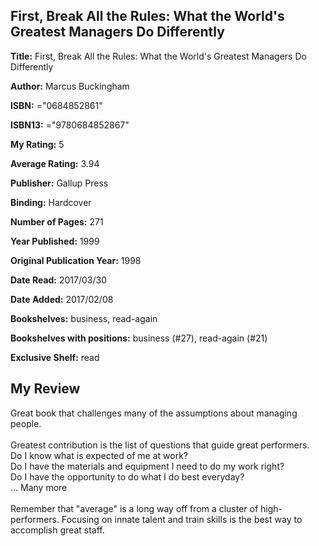 ## First, Break All the Rules: What the World's Greatest Managers Do Differently

**Title:** First, Break All the Rules: What the World's Greatest Managers Do Differently

**Author:** Marcus Buckingham

**ISBN:** ="0684852861"

**ISBN13:** ="9780684852867"

**My Rating:** 5

**Average Rating:** 3.94

**Publisher:** Gallup Press

**Binding:** Hardcover

**Number of Pages:** 271

**Year Published:** 1999

**Original Publication Year:** 1998

**Date Read:** 2017/03/30

**Date Added:** 2017/02/08

**Bookshelves:** business, read-again

**Bookshelves with positions:** business (#27), read-again (#21)

**Exclusive Shelf:** read


## My Review

Great book that challenges many of the assumptions about managing people.<br/><br/>Greatest contribution is the list of questions that guide great performers.<br/>Do I know what is expected of me at work?<br/>Do I have the materials and equipment I need to do my work right? <br/>Do I have the opportunity to do what I do best everyday? <br/>... Many more<br/><br/>Remember that "average" is a long way off from a cluster of high-performers. Focusing on innate talent and train skills is the best way to accomplish great staff.

